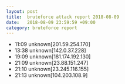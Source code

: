 ```yaml
---
layout: post
title:  bruteforce attack report 2018-08-09
date:   2018-08-09 23:59:59 +09:00
category: bruteforce report
---
```


* 11:09 unknown[201.59.254.170]
* 13:38 unknown[142.0.37.228]
* 19:09 unknown[181.174.192.130]
* 21:09 unknown[23.88.151.247]
* 21:10 unknown[23.245.116.155]
* 21:13 unknown[104.203.108.9]
